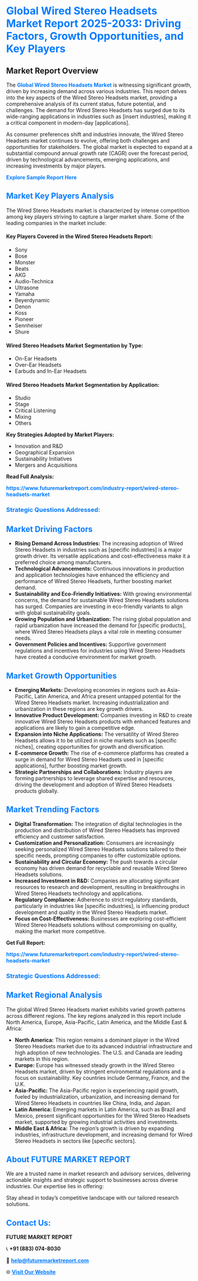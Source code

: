 <h1 style="color: #007BFF;">Global Wired Stereo Headsets Market Report 2025-2033: Driving Factors, Growth Opportunities, and Key Players</h1>

<section id="overview">
<h2>Market Report Overview</h2>
<p>The <a href="https://www.futuremarketreport.com/industry-report/wired-stereo-headsets-market" style="color: #007BFF; text-decoration: none;"><strong>Global Wired Stereo Headsets Market</strong></a> is witnessing significant growth, driven by increasing demand across various industries. This report delves into the key aspects of the Wired Stereo Headsets market, providing a comprehensive analysis of its current status, future potential, and challenges. The demand for Wired Stereo Headsets has surged due to its wide-ranging applications in industries such as [insert industries], making it a critical component in modern-day [applications].</p>
<p>As consumer preferences shift and industries innovate, the Wired Stereo Headsets market continues to evolve, offering both challenges and opportunities for stakeholders. The global market is expected to expand at a substantial compound annual growth rate (CAGR) over the forecast period, driven by technological advancements, emerging applications, and increasing investments by major players.</p>
</section>

<section id="overview">
<p><a href="https://www.futuremarketreport.com/request-sample/reportId=53647" style="color: #007BFF; text-decoration: none;"><strong>Explore Sample Report Here</strong></a></p>
</section>

<section id="key-players">
<h2 style="color: #007BFF;">Market Key Players Analysis</h2>
<p>The Wired Stereo Headsets market is characterized by intense competition among key players striving to capture a larger market share. Some of the leading companies in the market include:</p>
<h4>Key Players Covered in the Wired Stereo Headsets Report:</h4>
<ul><li>Sony</li><li>Bose</li><li>Monster</li><li>Beats</li><li>AKG</li><li>Audio-Technica</li><li>Ultrasone</li><li>Yamaha</li><li>Beyerdynamic</li><li>Denon</li><li>Koss</li><li>Pioneer</li><li>Sennheiser</li><li>Shure</li></ul>
<h4>Wired Stereo Headsets Market Segmentation by Type:</h4>
<ul><li>On-Ear Headsets</li><li>Over-Ear Headsets</li><li>Earbuds and In-Ear Headsets</li></ul>

<h4>Wired Stereo Headsets Market Segmentation by Application:</h4>
<ul><li>Studio</li><li>Stage</li><li>Critical Listening</li><li>Mixing</li><li>Others</li></ul>
<p><strong>Key Strategies Adopted by Market Players:</strong></p>
<ul>
<li>Innovation and R&D</li>
<li>Geographical Expansion</li>
<li>Sustainability Initiatives</li>
<li>Mergers and Acquisitions</li>
</ul>
</section>

<section>
<p><strong>Read Full Analysis: </strong></p><a href="https://www.futuremarketreport.com/industry-report/wired-stereo-headsets-market" style="color: #007BFF; text-decoration: none;"><strong>https://www.futuremarketreport.com/industry-report/wired-stereo-headsets-market</strong></a>
<h3 style="color: #007BFF;">Strategic Questions Addressed:</h3>
</section>

<section id="driving-factors">
<h2 style="color: #007BFF;">Market Driving Factors</h2>
<ul>
<li><strong>Rising Demand Across Industries:</strong> The increasing adoption of Wired Stereo Headsets in industries such as [specific industries] is a major growth driver. Its versatile applications and cost-effectiveness make it a preferred choice among manufacturers.</li>
<li><strong>Technological Advancements:</strong> Continuous innovations in production and application technologies have enhanced the efficiency and performance of Wired Stereo Headsets, further boosting market demand.</li>
<li><strong>Sustainability and Eco-Friendly Initiatives:</strong> With growing environmental concerns, the demand for sustainable Wired Stereo Headsets solutions has surged. Companies are investing in eco-friendly variants to align with global sustainability goals.</li>
<li><strong>Growing Population and Urbanization:</strong> The rising global population and rapid urbanization have increased the demand for [specific products], where Wired Stereo Headsets plays a vital role in meeting consumer needs.</li>
<li><strong>Government Policies and Incentives:</strong> Supportive government regulations and incentives for industries using Wired Stereo Headsets have created a conducive environment for market growth.</li>
</ul>
</section>

<section id="growth-opportunities">
<h2 style="color: #007BFF;">Market Growth Opportunities</h2>
<ul>
<li><strong>Emerging Markets:</strong> Developing economies in regions such as Asia-Pacific, Latin America, and Africa present untapped potential for the Wired Stereo Headsets market. Increasing industrialization and urbanization in these regions are key growth drivers.</li>
<li><strong>Innovative Product Development:</strong> Companies investing in R&D to create innovative Wired Stereo Headsets products with enhanced features and applications are likely to gain a competitive edge.</li>
<li><strong>Expansion into Niche Applications:</strong> The versatility of Wired Stereo Headsets allows it to be utilized in niche markets such as [specific niches], creating opportunities for growth and diversification.</li>
<li><strong>E-commerce Growth:</strong> The rise of e-commerce platforms has created a surge in demand for Wired Stereo Headsets used in [specific applications], further boosting market growth.</li>
<li><strong>Strategic Partnerships and Collaborations:</strong> Industry players are forming partnerships to leverage shared expertise and resources, driving the development and adoption of Wired Stereo Headsets products globally.</li>
</ul>
</section>

<section id="trending-factors">
<h2 style="color: #007BFF;">Market Trending Factors</h2>
<ul>
<li><strong>Digital Transformation:</strong> The integration of digital technologies in the production and distribution of Wired Stereo Headsets has improved efficiency and customer satisfaction.</li>
<li><strong>Customization and Personalization:</strong> Consumers are increasingly seeking personalized Wired Stereo Headsets solutions tailored to their specific needs, prompting companies to offer customizable options.</li>
<li><strong>Sustainability and Circular Economy:</strong> The push towards a circular economy has driven demand for recyclable and reusable Wired Stereo Headsets solutions.</li>
<li><strong>Increased Investment in R&D:</strong> Companies are allocating significant resources to research and development, resulting in breakthroughs in Wired Stereo Headsets technology and applications.</li>
<li><strong>Regulatory Compliance:</strong> Adherence to strict regulatory standards, particularly in industries like [specific industries], is influencing product development and quality in the Wired Stereo Headsets market.</li>
<li><strong>Focus on Cost-Effectiveness:</strong> Businesses are exploring cost-efficient Wired Stereo Headsets solutions without compromising on quality, making the market more competitive.</li>
</ul>
</section>

<section>
<p><strong>Get Full Report: </strong></p><a href="https://www.futuremarketreport.com/industry-report/wired-stereo-headsets-market" style="color: #007BFF; text-decoration: none;"><strong>https://www.futuremarketreport.com/industry-report/wired-stereo-headsets-market</strong></a>
<h3 style="color: #007BFF;">Strategic Questions Addressed:</h3>
</section>


<section id="regional-analysis">
<h2 style="color: #007BFF;">Market Regional Analysis</h2>
<p>The global Wired Stereo Headsets market exhibits varied growth patterns across different regions. The key regions analyzed in this report include North America, Europe, Asia-Pacific, Latin America, and the Middle East & Africa:</p>
<ul>
<li><strong>North America:</strong> This region remains a dominant player in the Wired Stereo Headsets market due to its advanced industrial infrastructure and high adoption of new technologies. The U.S. and Canada are leading markets in this region.</li>
<li><strong>Europe:</strong> Europe has witnessed steady growth in the Wired Stereo Headsets market, driven by stringent environmental regulations and a focus on sustainability. Key countries include Germany, France, and the U.K.</li>
<li><strong>Asia-Pacific:</strong> The Asia-Pacific region is experiencing rapid growth, fueled by industrialization, urbanization, and increasing demand for Wired Stereo Headsets in countries like China, India, and Japan.</li>
<li><strong>Latin America:</strong> Emerging markets in Latin America, such as Brazil and Mexico, present significant opportunities for the Wired Stereo Headsets market, supported by growing industrial activities and investments.</li>
<li><strong>Middle East & Africa:</strong> The region’s growth is driven by expanding industries, infrastructure development, and increasing demand for Wired Stereo Headsets in sectors like [specific sectors].</li>
</ul>
</section>

<footer>
<h2 style="color: #007BFF;">About FUTURE MARKET REPORT</h2>
<p>We are a trusted name in market research and advisory services, delivering actionable insights and strategic support to businesses across diverse industries. Our expertise lies in offering:</p>

<p>Stay ahead in today’s competitive landscape with our tailored research solutions.</p>

<h2 style="color: #007BFF;">Contact Us:</h2>
<p><strong>FUTURE MARKET REPORT</strong></p>
<p>📞 <strong>+91 (883) 074-8030</strong></p>
<p>📧 <strong><a href="mailto:help@futuremarketreport.com" style="color: #007BFF;">help@futuremarketreport.com</a></strong></p>
<p>🌐 <strong><a href="https://www.futuremarketreport.com/" style="color: #007BFF;">Visit Our Website</a></strong></p>
</footer>